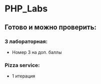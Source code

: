 # PHP_Labs
<h2>Готово и можно проверить:</h2>

<h3>3 лабораторная:</h3>
<ul>
  <li>Номер 3 на доп. баллы </li>
</ul>

<h3>Pizza service:</h3>
<ul>
  <li>1 итерация</li>
</ul>
